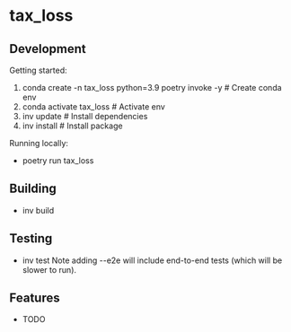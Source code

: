 tax_loss
========

Development
--------
Getting started:
1. conda create -n tax_loss python=3.9 poetry invoke -y  # Create conda env
2. conda activate tax_loss  # Activate env
3. inv update  # Install dependencies
4. inv install # Install package

Running locally:
* poetry run tax_loss

Building
--------
* inv build

Testing
--------
* inv test
Note adding --e2e will include end-to-end tests (which will be slower to run).

Features
--------

* TODO

